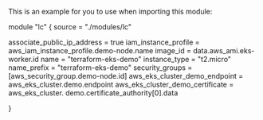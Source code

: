 This is an example for you to use when importing this module:

module "lc" { 
  source = "./modules/lc"

  associate_public_ip_address      = true
  iam_instance_profile             = aws_iam_instance_profile.demo-node.name
  image_id                         = data.aws_ami.eks-worker.id
  name                             = "terraform-eks-demo"
  instance_type                    = "t2.micro"
  name_prefix                      = "terraform-eks-demo"
  security_groups                  = [aws_security_group.demo-node.id]
  aws_eks_cluster_demo_endpoint    = aws_eks_cluster.demo.endpoint
  aws_eks_cluster_demo_certificate = aws_eks_cluster. demo.certificate_authority[0].data
 
}

